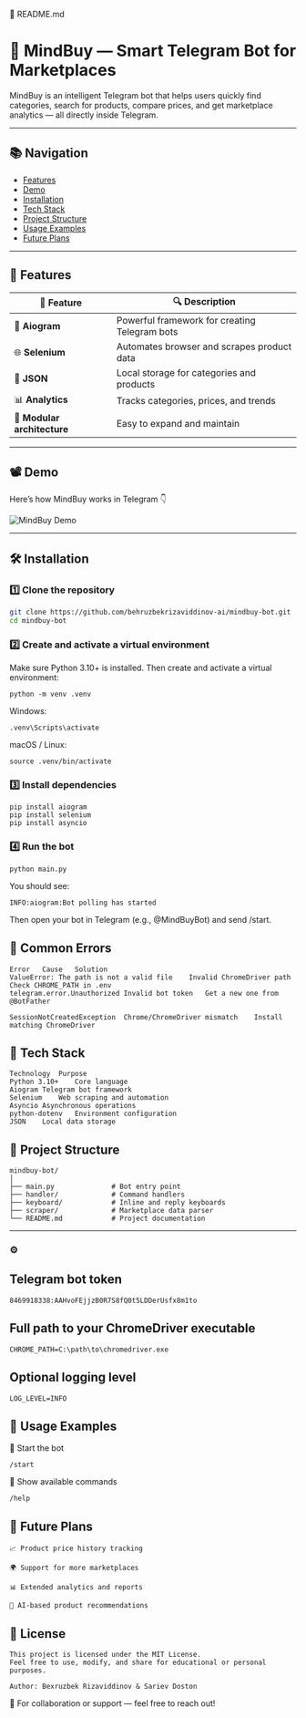 📘 README.md
# 🧠 MindBuy — Smart Telegram Bot for Marketplaces

MindBuy is an intelligent Telegram bot that helps users quickly find categories, search for products, compare prices, and get marketplace analytics — all directly inside Telegram.

---

## 📚 Navigation
- [Features](#-features)
- [Demo](#-demo)
- [Installation](#-installation)
- [Tech Stack](#-tech-stack)
- [Project Structure](#-project-structure)
- [Usage Examples](#-usage-examples)
- [Future Plans](#-future-plans)

---

## 🎯 Features

| 📌 Feature | 🔍 Description |
|------------|----------------|
| 🤖 **Aiogram** | Powerful framework for creating Telegram bots |
| 🌐 **Selenium** | Automates browser and scrapes product data |
| 💾 **JSON** | Local storage for categories and products |
| 📊 **Analytics** | Tracks categories, prices, and trends |
| 🧱 **Modular architecture** | Easy to expand and maintain |

---

## 📽 Demo
Here’s how MindBuy works in Telegram 👇  

![MindBuy Demo](https://github.com/user-attachments/assets/393f72e0-ef52-4cb0-8670-d601f193838b)

---

## 🛠 Installation

### 1️⃣ Clone the repository
```bash
git clone https://github.com/behruzbekrizaviddinov-ai/mindbuy-bot.git
cd mindbuy-bot
```
### 2️⃣ Create and activate a virtual environment
Make sure Python 3.10+ is installed. Then create and activate a virtual environment:
```
python -m venv .venv
```

Windows:
```
.venv\Scripts\activate
```

macOS / Linux:
```
source .venv/bin/activate
```

### 3️⃣ Install dependencies
```
pip install aiogram
pip install selenium
pip install asyncio
```
### 4️⃣ Run the bot
```
python main.py
```
You should see:
```
INFO:aiogram:Bot polling has started
```

Then open your bot in Telegram (e.g., @MindBuyBot) and send /start.
## 🧩 Common Errors
```
Error	Cause	Solution
ValueError: The path is not a valid file	Invalid ChromeDriver path	Check CHROME_PATH in .env
telegram.error.Unauthorized	Invalid bot token	Get a new one from @BotFather

SessionNotCreatedException	Chrome/ChromeDriver mismatch	Install matching ChromeDriver
```
## 🧠 Tech Stack
```
Technology	Purpose
Python 3.10+	Core language
Aiogram	Telegram bot framework
Selenium	Web scraping and automation
Asyncio	Asynchronous operations
python-dotenv	Environment configuration
JSON	Local data storage
```

## 📂 Project Structure
```
mindbuy-bot/
│
├── main.py              # Bot entry point
├── handler/             # Command handlers
├── keyboard/            # Inline and reply keyboards
├── scraper/             # Marketplace data parser
└── README.md            # Project documentation
```
---

### ⚙️

## Telegram bot token
```
8469918338:AAHvoFEjjzB0R7S8fQ0t5LDDerUsfx8m1to
```
## Full path to your ChromeDriver executable
```
CHROME_PATH=C:\path\to\chromedriver.exe
```
## Optional logging level
```
LOG_LEVEL=INFO
```
## 📌 Usage Examples

🏁 Start the bot
```
/start
```

💬 Show available commands
```
/help
```
## 🚀 Future Plans
```
📈 Product price history tracking

🌍 Support for more marketplaces

📊 Extended analytics and reports

🤖 AI-based product recommendations
```
## 📜 License
```
This project is licensed under the MIT License.
Feel free to use, modify, and share for educational or personal purposes.

Author: Bexruzbek Rizaviddinov & Sariev Doston
```
📧 For collaboration or support — feel free to reach out!
